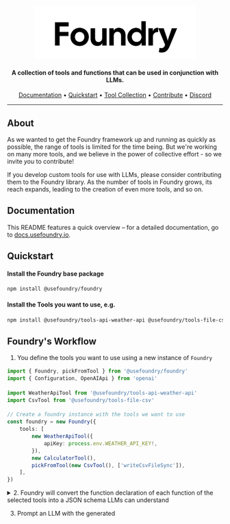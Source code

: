 <p align="center">
  <a href="https://docs.withfoundry.org">
  
  <picture>
    <source height="125" media="(prefers-color-scheme: dark)" srcset="./docs/logo/dark.svg">
    <img height="125" alt="Foundry" src="./docs/logo/light.svg">
  </picture>
</a>
</p>

<h4 align="center">A collection of tools and functions that can be used in conjunction with LLMs.</h4>

<p align="center">
  <a href="https://docs.usefoundry.io">Documentation</a> •
  <a href="https://docs.usefoundry.io/quickstart">Quickstart</a> • 
  <a href="https://docs.usefoundry.io/tools">Tool Collection</a> • 
  <a href="https://docs.usefoundry.io/contributing">Contribute</a> •
  <a href="https://discord.gg/xsZfmakRhw">Discord</a>

</p>

<hr/>

## About

As we wanted to get the Foundry framework up and running as quickly as possible, the range of tools is limited for the time being. But we're working on many more tools, and we believe in the power of collective effort - so we invite _you_ to contribute!

If you develop custom tools for use with LLMs, please consider contributing them to the Foundry library. As the number of tools in Foundry grows, its reach expands, leading to the creation of even more tools, and so on.

## Documentation

This README features a quick overview – for a detailed documentation, go to [docs.usefoundry.io](https://docs.usefoundry.io).

## Quickstart

#### Install the Foundry base package

```bash
npm install @usefoundry/foundry
```

#### Install the Tools you want to use, e.g.

```bash
npm install @usefoundry/tools-api-weather-api @usefoundry/tools-file-csv
```

## Foundry's Workflow

1. You define the tools you want to use using a new instance of `Foundry`

```typescript
import { Foundry, pickFromTool } from '@usefoundry/foundry'
import { Configuration, OpenAIApi } from 'openai'

import WeatherApiTool from '@usefoundry/tools-api-weather-api'
import CsvTool from '@usefoundry/tools-file-csv'

// Create a foundry instance with the tools we want to use
const foundry = new Foundry({
    tools: [
        new WeatherApiTool({
            apiKey: process.env.WEATHER_API_KEY!,
        }),
        new CalculatorTool(),
        pickFromTool(new CsvTool(), ['writeCsvFileSync']),
    ],
})
```

<details>
<summary>2. Foundry will convert the function declaration of each function of the selected tools into a JSON schema LLMs can understand</summary>

```typescript
const functions = foundry.getPreparedFunctions({ target: 'openai' })
/*
[
  {
    "name": "WeatherApiTool__getFutureWeatherForCityAtDate",
    "description": "Gets the weather forecast for a city at a specific date, starting 14 days in the future. So for getting the weather for a day within the next 14 days, use the getNearFutureWeatherForCity function.",
    "parameters": {
      "type": "object",
      "properties": {
        "city": {
          "type": "string"
        },
        "date": {
          "type": "string",
          "description": "Date in YYYY-MM-DD format"
        }
      },
      "required": [
        "city",
        "date"
      ],
      "additionalProperties": false,
      "description": "Gets the weather forecast for a city at a specific date, starting 14 days in the future. So for getting the weather for a day within the next 14 days, use the getNearFutureWeatherForCity function.",
      "$schema": "http://json-schema.org/draft-07/schema#"
    }
  },
  {
    "name": "WeatherApiTool__getNearFutureWeatherForCity",
    "description": "Gets the weather forecast for a city for the next 1-10 days. Always use this function when asked about a date WITHIN the next 14 days.",
    "parameters": {
      "type": "object",
      "properties": {
        "city": {
          "type": "string"
        },
        "days": {
          "type": "number",
          "description": "Number of days of weather forecast. Value ranges from 1 to 10. 1 is today's weather, 2 is today and tomorrow's weather, and so on."
        }
      },
      "required": [
        "city",
        "days"
      ],
      "additionalProperties": false,
      "description": "Gets the weather forecast for a city for the next 1-10 days. Always use this function when asked about a date WITHIN the next 14 days.",
      "$schema": "http://json-schema.org/draft-07/schema#"
    }
  },
  {
    "name": "WeatherApiTool__getCurrentWeatherForCity",
    "description": "Gets the current weather for a city.",
    "parameters": {
      "type": "object",
      "properties": {
        "city": {
          "type": "string"
        }
      },
      "required": [
        "city"
      ],
      "additionalProperties": false,
      "description": "Gets the current weather for a city.",
      "$schema": "http://json-schema.org/draft-07/schema#"
    }
  },
  {
    "name": "CalculatorTool__calculate",
    "description": "Evaluates a mathematical expression and returns the result as string. Always use it do any math",
    "parameters": {
      "type": "object",
      "properties": {
        "expression": {
          "type": "string",
          "description": "The mathematical expression to evaluate"
        }
      },
      "required": [
        "expression"
      ],
      "additionalProperties": false,
      "description": "Evaluates a mathematical expression and returns the result as string. Always use it do any math",
      "$schema": "http://json-schema.org/draft-07/schema#"
    }
  },
  {
    "name": "CsvTool__writeCsvFileSync",
    "description": "Writes data to a csv file",
    "parameters": {
      "type": "object",
      "properties": {
        "path": {
          "type": "string"
        },
        "data": {
          "type": "array",
          "items": {
            "type": "object",
            "properties": {},
            "additionalProperties": false
          },
          "description": "The rows to write, as an array of objects, each key representing a column"
        },
        "columns": {
          "type": "array",
          "items": {
            "type": "string"
          },
          "description": "Defines the columns to write, in order"
        }
      },
      "required": [
        "path",
        "data",
        "columns"
      ],
      "additionalProperties": false,
      "description": "Writes data to a csv file",
      "$schema": "http://json-schema.org/draft-07/schema#"
    }
  }
]
*/
```

</details>

3. Prompt an LLM with the generated